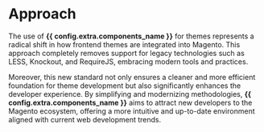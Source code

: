 # Approach

The use of **{{ config.extra.components_name }}** for themes represents a radical shift in how frontend themes are integrated into Magento. This approach completely removes support for legacy technologies such as LESS, Knockout, and RequireJS, embracing modern tools and practices.

Moreover, this new standard not only ensures a cleaner and more efficient foundation for theme development but also significantly enhances the developer experience. By simplifying and modernizing methodologies, **{{ config.extra.components_name }}** aims to attract new developers to the Magento ecosystem, offering a more intuitive and up-to-date environment aligned with current web development trends.
